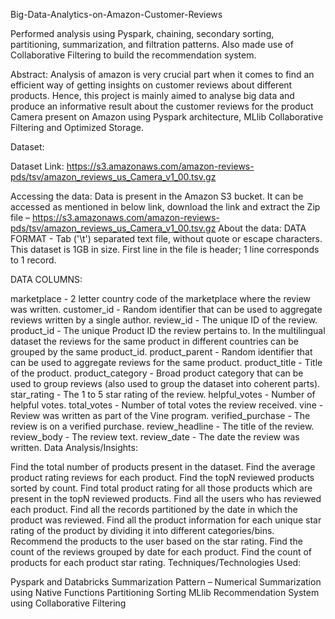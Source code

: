 Big-Data-Analytics-on-Amazon-Customer-Reviews

Performed analysis using Pyspark, chaining, secondary sorting, partitioning, summarization, and filtration patterns. Also made use of Collaborative Filtering to build the recommendation system.

Abstract: Analysis of amazon is very crucial part when it comes to find an efficient way of getting insights on customer reviews about different products. Hence, this project is mainly aimed to analyse big data and produce an informative result about the customer reviews for the product Camera present on Amazon using Pyspark architecture, MLlib Collaborative Filtering and Optimized Storage.

Dataset:

Dataset Link: https://s3.amazonaws.com/amazon-reviews-pds/tsv/amazon_reviews_us_Camera_v1_00.tsv.gz

Accessing the data: Data is present in the Amazon S3 bucket. It can be accessed as mentioned in below link, download the link and extract the Zip file – https://s3.amazonaws.com/amazon-reviews-pds/tsv/amazon_reviews_us_Camera_v1_00.tsv.gz About the data: DATA FORMAT - Tab ('\t') separated text file, without quote or escape characters. This dataset is 1GB in size. First line in the file is header; 1 line corresponds to 1 record.

DATA COLUMNS:

marketplace - 2 letter country code of the marketplace where the review was written.
customer_id - Random identifier that can be used to aggregate reviews written by a single author.
review_id - The unique ID of the review.
product_id - The unique Product ID the review pertains to. In the multilingual dataset the reviews for the same product in different countries can be grouped by the same product_id.
product_parent - Random identifier that can be used to aggregate reviews for the same product.
product_title - Title of the product.
product_category - Broad product category that can be used to group reviews (also used to group the dataset into coherent parts).
star_rating - The 1 to 5 star rating of the review.
helpful_votes - Number of helpful votes.
total_votes - Number of total votes the review received. vine - Review was written as part of the Vine program.
verified_purchase - The review is on a verified purchase.
review_headline - The title of the review.
review_body - The review text.
review_date - The date the review was written.
Data Analysis/Insights:

Find the total number of products present in the dataset.
Find the average product rating reviews for each product.
Find the topN reviewed products sorted by count.
Find total product rating for all those products which are present in the topN reviewed products.
Find all the users who has reviewed each product.
Find all the records partitioned by the date in which the product was reviewed.
Find all the product information for each unique star rating of the product by dividing it into different categories/bins.
Recommend the products to the user based on the star rating.
Find the count of the reviews grouped by date for each product.
Find the count of products for each product star rating.
Techniques/Technologies Used:

Pyspark and Databricks
Summarization Pattern – Numerical Summarization using Native Functions
Partitioning
Sorting
MLlib Recommendation System using Collaborative Filtering
